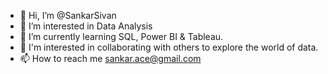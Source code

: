 - 👋 Hi, I’m @SankarSivan
- 👀 I’m interested in Data Analysis
- 🌱 I’m currently learning SQL, Power BI & Tableau.
- 💞️ I'm interested in collaborating with others to explore the world of data.
- 📫 How to reach me sankar.ace@gmail.com

<!---
SankarSivan/SankarSivan is a ✨ special ✨ repository because its `README.md` (this file) appears on your GitHub profile.
You can click the Preview link to take a look at your changes.
--->
